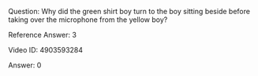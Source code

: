 Question: Why did the green shirt boy turn to the boy sitting beside before taking over the microphone from the yellow boy?

Reference Answer: 3

Video ID: 4903593284

Answer: 0

